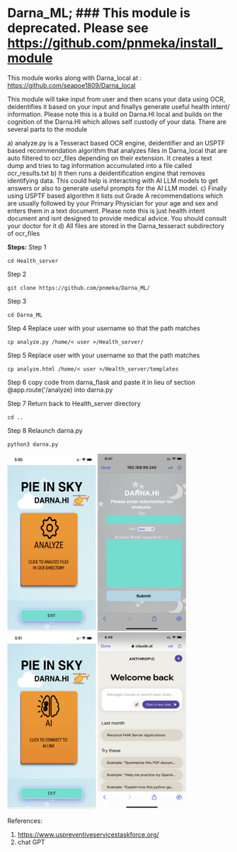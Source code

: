 # Darna_ML; ### This module is deprecated. Please see https://github.com/pnmeka/install_module ####
This module works along with Darna_local at : https://github.com/seapoe1809/Darna_local


This module will take input from user and then scans your data using OCR, deidentifies it based on your input and finallys generate useful health intent/ information. Please note this is a build on Darna.HI local and builds on the cognition of the Darna.HI which allows self custody of your data. There are several parts to the module
 

a) analyze.py is a Tesseract based OCR engine, deidentifier and an  USPTF based recommendation algorithm that analyzes files in Darna_local that are auto filtered to ocr_files depending on their extension. It creates a text dump and tries to tag information accumulated into a file called ocr_results.txt 
b) It then runs a deidentification engine that removes identifying data. This could help is interacting with AI LLM models to get answers or also to generate useful prompts for the AI LLM model.
c) Finally using USPTF based algorithm it lists out Grade A recommendations which are usually followed by your Primary Physician for your age and sex and enters them in a text document. Please note this is just health intent document and isnt designed to provide medical advice. You should consult your doctor for it
d) All files are stored in the Darna_tesseract subdirectory of ocr_files

**Steps:**
Step 1

    cd Health_server

Step 2

    git clone https://github.com/pnmeka/Darna_ML/

Step 3

    cd Darna_ML

Step 4       Replace user with your username so that the path matches

    cp analyze.py /home/< user >/Health_server/
              
Step 5        Replace user with your username so that the path matches

    cp analyze.html /home/< user >/Health_server/templates

Step 6
              copy code from darna_flask and paste it in lieu of section @app.route('/analyze) into darna.py

            
Step 7       Return back to Health_server directory

    cd ..

Step 8      Relaunch darna.py

    python3 darna.py

              
<img src="https://github.com/seapoe1809/assets/blob/main/darna_local_assets/IMG_5788.jpeg" width =200, height=400>
<img src="https://github.com/pnmeka/pnmeka/blob/main/IMG_5809.png" width =200, height=400>
<img src="https://github.com/seapoe1809/assets/blob/main/darna_local_assets/IMG_5789.jpeg" width =200, height=400>
<img src="https://github.com/pnmeka/pnmeka/blob/main/IMG_5810.png" width =200, height=400>

References:
1. https://www.uspreventiveservicestaskforce.org/
2. chat GPT
